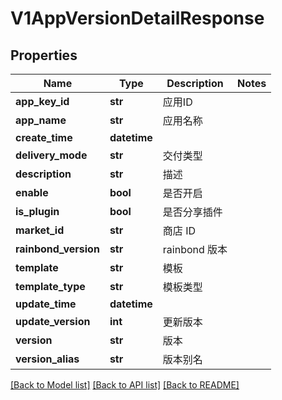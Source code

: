 # V1AppVersionDetailResponse

## Properties
Name | Type | Description | Notes
------------ | ------------- | ------------- | -------------
**app_key_id** | **str** | 应用ID | 
**app_name** | **str** | 应用名称 | 
**create_time** | **datetime** |  | 
**delivery_mode** | **str** | 交付类型 | 
**description** | **str** | 描述 | 
**enable** | **bool** | 是否开启 | 
**is_plugin** | **bool** | 是否分享插件 | 
**market_id** | **str** | 商店 ID | 
**rainbond_version** | **str** | rainbond 版本 | 
**template** | **str** | 模板 | 
**template_type** | **str** | 模板类型 | 
**update_time** | **datetime** |  | 
**update_version** | **int** | 更新版本 | 
**version** | **str** | 版本 | 
**version_alias** | **str** | 版本别名 | 

[[Back to Model list]](../README.md#documentation-for-models) [[Back to API list]](../README.md#documentation-for-api-endpoints) [[Back to README]](../README.md)


